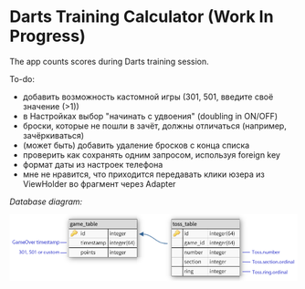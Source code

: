 # Darts Training Calculator (Work In Progress)

The app counts scores during Darts training session.

To-do:

- добавить возможность кастомной игры (301, 501, введите своё значение (>1))
- в Настройках выбор "начинать с удвоения" (doubling in ON/OFF)
- броски, которые не пошли в зачёт, должны отличаться (например, зачёркиваться)
- (может быть) добавить удаление бросков с конца списка
- проверить как сохранять одним запросом, используя foreign key
- формат даты из настроек телефона
- мне не нравится, что приходится передавать клики юзера из ViewHolder во фрагмент через Adapter

*Database diagram:*

<img src="docs/dtc_database_diagram.png" width="800"/>
